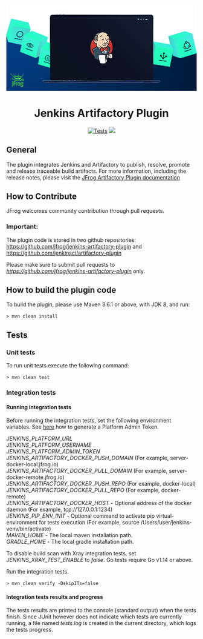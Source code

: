 [![](readme_image.png)](#readme)

<div align="center">

# Jenkins Artifactory Plugin

[![Tests](https://github.com/jfrog/jenkins-artifactory-plugin/actions/workflows/tests.yml/badge.svg?branch=master)](https://github.com/jfrog/jenkins-artifactory-plugin/actions/workflows/tests.yml)
[![](https://img.shields.io/badge/Docs-%F0%9F%93%96-blue)](https://www.jfrog.com/confluence/display/JFROG/Jenkins+Artifactory+Plug-in)

</div>

## General

The plugin integrates Jenkins and Artifactory to publish, resolve, promote and release traceable build artifacts. For
more information, including the release notes, please visit
the [JFrog Artifactory Plugin documentation](https://www.jfrog.com/confluence/display/RTF/Jenkins+Artifactory+Plug-in)

## How to Contribute

JFrog welcomes community contribution through pull requests.

### Important:

The plugin code is stored in two github repositories:
https://github.com/jfrog/jenkins-artifactory-plugin and
https://github.com/jenkinsci/artifactory-plugin

Please make sure to submit pull requests to *https://github.com/jfrog/jenkins-artifactory-plugin* only.

## How to build the plugin code
To build the plugin, please use Maven 3.6.1 or above, with JDK 8, and run:
```console
> mvn clean install
```

## Tests
### Unit tests
To run unit tests execute the following command:
```
> mvn clean test
```

### Integration tests
#### Running integration tests
Before running the integration tests, set the following environment variables.
See [here](https://www.jfrog.com/confluence/display/JFROG/Access+Tokens#AccessTokens-GeneratingAdminTokens) how to generate a Platform Admin Token.

*JENKINS_PLATFORM_URL*<br>
*JENKINS_PLATFORM_USERNAME*<br>
*JENKINS_PLATFORM_ADMIN_TOKEN*<br>
*JENKINS_ARTIFACTORY_DOCKER_PUSH_DOMAIN* (For example, server-docker-local.jfrog.io)<br>
*JENKINS_ARTIFACTORY_DOCKER_PULL_DOMAIN* (For example, server-docker-remote.jfrog.io)<br>
*JENKINS_ARTIFACTORY_DOCKER_PUSH_REPO* (For example, docker-local)<br>
*JENKINS_ARTIFACTORY_DOCKER_PULL_REPO* (For example, docker-remote)<br>
*JENKINS_ARTIFACTORY_DOCKER_HOST* - Optional address of the docker daemon (For example, tcp://127.0.0.1:1234)<br>
*JENKINS_PIP_ENV_INIT* - Optional command to activate pip virtual-environment for tests execution (For example, source /Users/user/jenkins-venv/bin/activate)<br>
*MAVEN_HOME* - The local maven installation path.<br>
*GRADLE_HOME* - The local gradle installation path.<br>

To disable build scan with Xray integration tests, set *JENKINS_XRAY_TEST_ENABLE* to *false*.
Go tests require Go v1.14 or above.

Run the integration tests.
```
> mvn clean verify -DskipITs=false
```
#### Integration tests results and progress
The tests results are printed to the console (standard output) when the tests finish.
Since JUnit however does not indicate which tests are currently running, a file named *tests.log* is created in the current directory, which logs the tests progress.
